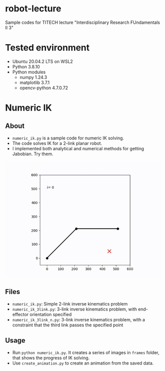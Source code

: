 # robot-lecture
Sample codes for TITECH lecture "Interdisciplinary Research FUndamentals II 3"


# Tested environment
- Ubuntu 20.04.2 LTS on WSL2
- Python 3.8.10
- Python modules
    - numpy 1.24.3
    - matplotlib 3.7.1
    - opencv-python 4.7.0.72

# Numeric IK
## About
- `numeric_ik.py` is a sample code for numeric IK solving.
- The code solves IK for a 2-link planar robot.
- I implemented both analytical and numerical methods for getting Jabobian. Try them.

![Example animation](https://github.com/tak-kanno/robot-lecture/blob/main/docs/imgs/animation.gif)

## Files
- `numeric_ik.py`: Simple 2-link inverse kinematics problem
- `numeric_ik_3link.py`: 3-link inverse kinematics problem, with end-effector orientation specified
- `numeric_ik_3link_n.py`: 3-link inverse kinematics problem, with a constraint that the third link passes the specified point

## Usage
- Run `python numeric_ik.py`. It creates a series of images in `frames` folder, that shows the progress of IK solving.
- Use `create_animation.py` to create an animation from the saved data.

